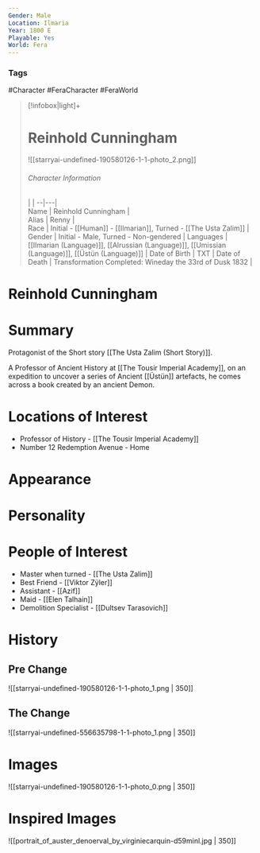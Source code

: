 ```yaml
---
Gender: Male
Location: Ilmaria
Year: 1800 E
Playable: Yes
World: Fera
---
```


### Tags
#Character #FeraCharacter #FeraWorld

> [!infobox|light]+  
> # Reinhold Cunningham
> ![[starryai-undefined-190580126-1-1-photo_2.png]]  
> ###### Character Information
>  |   |
> --|---|  
> Name | Reinhold Cunningham |  
> Alias | Renny |  
> Race | Initial - [[Human]] - [[Ilmarian]], Turned - [[The Usta Zalim]] |  
> Gender | Initial - Male,  Turned - Non-gendered |
> Languages | [[Ilmarian (Language)]],  [[Alrussian (Language)]], [[Umissian (Language)]], [[Üstün (Language)]] |
> Date of Birth | TXT |
> Date of Death | Transformation Completed: Wineday the 33rd of Dusk 1832  |

# Reinhold Cunningham

# Summary
Protagonist of the Short story [[The Usta Zalim (Short Story)]].

A Professor of Ancient History at [[The Tousir Imperial Academy]], on an expedition to uncover a series of Ancient [[Üstün]] artefacts, he comes across a book created by an ancient Demon.

# Locations of Interest
- Professor of History - [[The Tousir Imperial Academy]]
- Number 12 Redemption Avenue - Home

# Appearance

# Personality

# People of Interest
- Master when turned - [[The Usta Zalim]]
- Best Friend - [[Viktor Zÿler]]
- Assistant - [[Azif]] 
- Maid - [[Elen Talhain]]
- Demolition Specialist - [[Dultsev Tarasovich]]

# History

## Pre Change
![[starryai-undefined-190580126-1-1-photo_1.png | 350]]

## The Change
![[starryai-undefined-556635798-1-1-photo_1.png | 350]]

# Images
![[starryai-undefined-190580126-1-1-photo_0.png | 350]]

# Inspired Images
![[portrait_of_auster_denoerval_by_virginiecarquin-d59minl.jpg | 350]]

